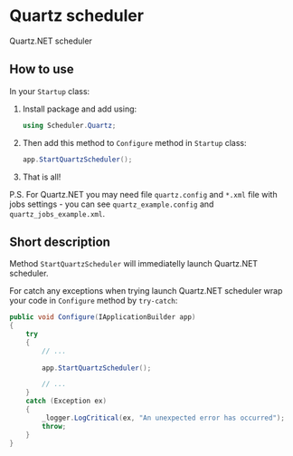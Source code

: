 ﻿# Quartz scheduler

Quartz.NET scheduler

## How to use

In your `Startup` class:
1. Install package and add using:
    ```csharp
    using Scheduler.Quartz;
    ```
2. Then add this method to `Configure` method in `Startup` class:
    ```csharp
    app.StartQuartzScheduler();
    ```
2. That is all!

P.S. For Quartz.NET you may need file `quartz.config` and `*.xml` file with 
jobs settings - you can see `quartz_example.config` and 
`quartz_jobs_example.xml`.

## Short description

Method `StartQuartzScheduler` will immediatelly launch Quartz.NET scheduler.

For catch any exceptions when trying launch Quartz.NET scheduler wrap your
code in `Configure` method by `try-catch`:
```csharp
public void Configure(IApplicationBuilder app)
{
    try
    {
        // ...
        
        app.StartQuartzScheduler();

        // ...
    }
    catch (Exception ex)
    {
        _logger.LogCritical(ex, "An unexpected error has occurred");
        throw;
    }
}
```